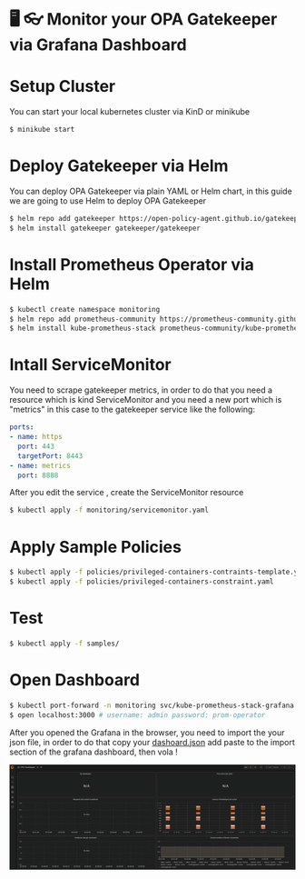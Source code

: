 # 🖥️ 👓 Monitor your OPA Gatekeeper via Grafana Dashboard

# Setup Cluster
You can start your local kubernetes cluster via KinD or minikube
```bash
$ minikube start
```
# Deploy Gatekeeper via Helm
You can deploy OPA Gatekeeper via plain YAML or Helm chart, in this guide we are going to use Helm to deploy OPA Gatekeeper
```bash
$ helm repo add gatekeeper https://open-policy-agent.github.io/gatekeeper/charts
$ helm install gatekeeper gatekeeper/gatekeeper
```
# Install Prometheus Operator via Helm
```bash
$ kubectl create namespace monitoring
$ helm repo add prometheus-community https://prometheus-community.github.io/helm-charts
$ helm install kube-prometheus-stack prometheus-community/kube-prometheus-stack --namespace monitoring
```

# Intall ServiceMonitor
You need to scrape gatekeeper metrics, in order to do that you need a resource which is kind ServiceMonitor and you need a new port which is "metrics" in this case to the gatekeeper service like the following:
```yaml
ports:
- name: https
  port: 443
  targetPort: 8443
- name: metrics                                                                
  port: 8888
```
After you edit the service , create the ServiceMonitor resource
```bash
$ kubectl apply -f monitoring/servicemonitor.yaml
```

# Apply Sample Policies
```bash
$ kubectl apply -f policies/privileged-containers-contraints-template.yaml
$ kubectl apply -f policies/privileged-containers-constraint.yaml
```

# Test
```bash
$ kubectl apply -f samples/
```

# Open Dashboard
```bash
$ kubectl port-forward -n monitoring svc/kube-prometheus-stack-grafana 3000:80
$ open localhost:3000 # username: admin password: prom-operator
```
After you opened the Grafana in the browser, you need to import the your json file, in order to do that copy your [dashoard.json](monitoring/dashboard.json) add paste to the import section of the grafana dashboard, then vola !

![dashboard](dashboard.png)